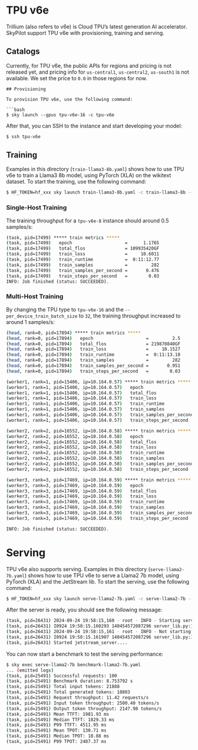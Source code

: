 # TPU v6e

Trillium (also refers to v6e) is Cloud TPU’s latest generation AI accelerator. SkyPilot support TPU v6e with provisioning, training and serving.

## Catalogs

Currently, for TPU v6e, the public APIs for regions and pricing is not released yet, and pricing info for `us-central1`, `us-central2`, `us-south1` is not available. We set the price to `0.0` in those regions for now.

```
## Provisioning

To provision TPU v6e, use the following command:

```bash
$ sky launch --gpus tpu-v6e-16 -c tpu-v6e
```

After that, you can SSH to the instance and start developing your model:

```bash
$ ssh tpu-v6e
```

## Training

Examples in this directory (`train-llama3-8b.yaml`) shows how to use TPU v6e to train a Llama3 8b model, using PyTorch (XLA) on the wikitext dataset. To start the training, use the following command:

```bash
$ HF_TOKEN=hf_xxx sky launch train-llama3-8b.yaml -c train-llama3-8b --env HF_TOKEN
```

### Single-Host Training

The training throughput for a `tpu-v6e-8` instance should around 0.5 samples/s:

```bash
(task, pid=17499) ***** train metrics *****
(task, pid=17499)   epoch                    =      1.1765
(task, pid=17499)   total_flos               = 109935420GF
(task, pid=17499)   train_loss               =     10.6011
(task, pid=17499)   train_runtime            =  0:11:12.77
(task, pid=17499)   train_samples            =         282
(task, pid=17499)   train_samples_per_second =       0.476
(task, pid=17499)   train_steps_per_second   =        0.03
INFO: Job finished (status: SUCCEEDED).
```

### Multi-Host Training

By changing the TPU type to `tpu-v6e-16` and the `--per_device_train_batch_size` to `32`, the training throughput increased to around 1 samples/s:

```bash
(head, rank=0, pid=17894) ***** train metrics *****
(head, rank=0, pid=17894)   epoch                    =         2.5
(head, rank=0, pid=17894)   total_flos               = 219870840GF
(head, rank=0, pid=17894)   train_loss               =     10.1527
(head, rank=0, pid=17894)   train_runtime            =  0:11:13.18
(head, rank=0, pid=17894)   train_samples            =         282
(head, rank=0, pid=17894)   train_samples_per_second =       0.951
(head, rank=0, pid=17894)   train_steps_per_second   =        0.03

(worker1, rank=1, pid=15406, ip=10.164.0.57) ***** train metrics *****
(worker1, rank=1, pid=15406, ip=10.164.0.57)   epoch                    =         2.5
(worker1, rank=1, pid=15406, ip=10.164.0.57)   total_flos               = 219870840GF
(worker1, rank=1, pid=15406, ip=10.164.0.57)   train_loss               =     10.1527
(worker1, rank=1, pid=15406, ip=10.164.0.57)   train_runtime            =  0:11:15.08
(worker1, rank=1, pid=15406, ip=10.164.0.57)   train_samples            =         282
(worker1, rank=1, pid=15406, ip=10.164.0.57)   train_samples_per_second =       0.948
(worker1, rank=1, pid=15406, ip=10.164.0.57)   train_steps_per_second   =        0.03

(worker2, rank=2, pid=16552, ip=10.164.0.58) ***** train metrics *****
(worker2, rank=2, pid=16552, ip=10.164.0.58)   epoch                    =         2.5
(worker2, rank=2, pid=16552, ip=10.164.0.58)   total_flos               = 219870840GF
(worker2, rank=2, pid=16552, ip=10.164.0.58)   train_loss               =     10.1527
(worker2, rank=2, pid=16552, ip=10.164.0.58)   train_runtime            =  0:11:15.61
(worker2, rank=2, pid=16552, ip=10.164.0.58)   train_samples            =         282
(worker2, rank=2, pid=16552, ip=10.164.0.58)   train_samples_per_second =       0.947
(worker2, rank=2, pid=16552, ip=10.164.0.58)   train_steps_per_second   =        0.03

(worker3, rank=3, pid=17469, ip=10.164.0.59) ***** train metrics *****
(worker3, rank=3, pid=17469, ip=10.164.0.59)   epoch                    =         2.5
(worker3, rank=3, pid=17469, ip=10.164.0.59)   total_flos               = 219870840GF
(worker3, rank=3, pid=17469, ip=10.164.0.59)   train_loss               =     10.1527
(worker3, rank=3, pid=17469, ip=10.164.0.59)   train_runtime            =  0:11:15.10
(worker3, rank=3, pid=17469, ip=10.164.0.59)   train_samples            =         282
(worker3, rank=3, pid=17469, ip=10.164.0.59)   train_samples_per_second =       0.948
(worker3, rank=3, pid=17469, ip=10.164.0.59)   train_steps_per_second   =        0.03

INFO: Job finished (status: SUCCEEDED).
```

# Serving

TPU v6e also supports serving. Examples in this directory (`serve-llama2-7b.yaml`) shows how to use TPU v6e to serve a Llama2 7b model, using PyTorch (XLA) and the JetStream lib. To start the serving, use the following command:

```bash
$ HF_TOKEN=hf_xxx sky launch serve-llama2-7b.yaml -c serve-llama2-7b --env HF_TOKEN
```

After the server is ready, you should see the following message:

```bash
(task, pid=26431) 2024-09-24 19:58:15,160 - root - INFO - Starting server on port 9000 with 64 threads
(task, pid=26431) I0924 19:58:15.160293 140454572087296 server_lib.py:155] Starting server on port 9000 with 64 threads
(task, pid=26431) 2024-09-24 19:58:15,161 - root - INFO - Not starting JAX profiler server: False
(task, pid=26431) I0924 19:58:15.161907 140454572087296 server_lib.py:164] Not starting JAX profiler server: False
(task, pid=26431) Started jetstream_server....
```

You can now start a benchmark to test the serving performance:

```bash
$ sky exec serve-llama2-7b benchmark-llama2-7b.yaml
... (emitted logs)
(task, pid=25491) Successful requests: 100
(task, pid=25491) Benchmark duration: 8.753792 s
(task, pid=25491) Total input tokens: 21888
(task, pid=25491) Total generated tokens: 18803
(task, pid=25491) Request throughput: 11.42 requests/s
(task, pid=25491) Input token throughput: 2500.40 tokens/s
(task, pid=25491) Output token throughput: 2147.98 tokens/s
(task, pid=25491) Mean TTFT: 1981.93 ms
(task, pid=25491) Median TTFT: 1829.33 ms
(task, pid=25491) P99 TTFT: 4511.95 ms
(task, pid=25491) Mean TPOT: 130.71 ms
(task, pid=25491) Median TPOT: 18.88 ms
(task, pid=25491) P99 TPOT: 2487.37 ms
```
